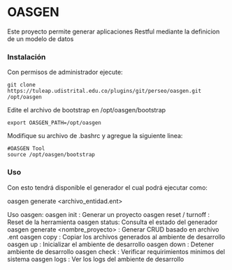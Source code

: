 # OASGEN

Este proyecto permite generar aplicaciones Restful mediante la definicion de un modelo de datos


### Instalación

Con permisos de administrador ejecute:

```
git clone https://tuleap.udistrital.edu.co/plugins/git/perseo/oasgen.git /opt/oasgen
```

Edite el archivo de bootstrap en /opt/oasgen/bootstrap

```export OASGEN_PATH=/opt/oasgen```


Modifique su archivo de .bashrc y agregue la siguiente linea:

```
#OASGEN Tool
source /opt/oasgen/bootstrap
```

### Uso

Con esto tendrá disponible el generador el cual podrá ejecutar como:

oasgen generate <archivo_entidad.ent>

Uso oasgen:
oasgen init <proyecto> : Generar un proyecto
oasgen reset / turnoff : Reset de la herramienta
oasgen status: Consulta el estado del generador
oasgen generate <nombre_proyecto> : Generar CRUD basado en archivo .ent
oasgen copy  : Copiar los archivos generados al ambiente de desarrollo
oasgen up : Inicializar el ambiente de desarrollo
oasgen down : Detener ambiente de desarrollo
oasgen check : Verificar requirimientos minimos del sistema
oasgen logs : Ver los logs del ambiente de desarrollo
